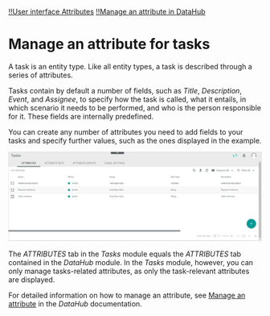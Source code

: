 [!!User interface Attributes](../UserInterface/02a_Attributes.md)
[!!Manage an attribute in DataHub](../../DataHub/Integration/01_ManageAttributes.md)

# Manage an attribute for tasks

A task is an entity type. Like all entity types, a task is described through a series of attributes. 

Tasks contain by default a number of fields, such as *Title*, *Description*, *Event*, and *Assignee*, to specify how the task is called, what it entails, in which scenario it needs to be performed, and who is the person responsible for it. These fields are internally predefined.

You can create any number of attributes you need to add fields to your tasks and specify further values, such as the ones displayed in the example. 

![Tasks attributes](../../Assets/Screenshots/Tasks/Settings/Attributes/AttributesTasks.png "[Tasks attributes]")

The *ATTRIBUTES* tab in the *Tasks* module equals the *ATTRIBUTES* tab contained in the *DataHub* module. In the *Tasks* module, however, you can only manage tasks-related attributes, as only the task-relevant attributes are displayed. 

For detailed information on how to manage an attribute, see [Manage an attribute](../../DataHub/Integration/01_ManageAttributes.md) in the *DataHub* documentation.






